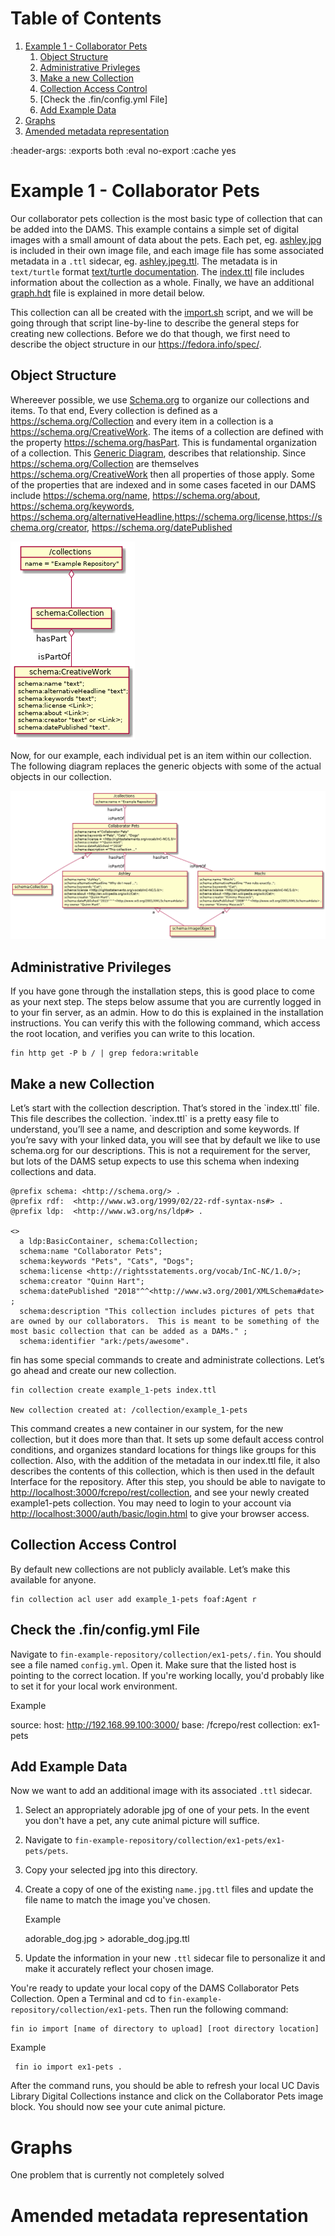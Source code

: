 
# Table of Contents

1.  [Example 1 - Collaborator Pets](#org09309de)
    1.  [Object Structure](#org2ad71b7)
    2.  [Administrative Privleges](#org09009e1)
    3.  [Make a new Collection](#org376d22c)
    4.  [Collection Access Control](#org15e1dc4)
    5.  [Check the .fin/config.yml File]
    5.  [Add Example Data](#orgadfd184)
2.  [Graphs](#orgfd006fc)
3.  [Amended metadata representation](#org642851f)

:header-args:    :exports both :eval no-export :cache yes


<a id="org09309de"></a>

# Example 1 - Collaborator Pets

Our collaborator pets collection is the most basic type of collection that can
be added into the DAMS. This example contains a simple set of digital images
with a small amount of data about the pets. Each pet, eg. [ashley.jpg](./ashley.jpg) is included
in their own image file, and each image file has some associated metadata in a
`.ttl` sidecar, eg. [ashley.jpeg.ttl](./ashley.jpeg.ttl). The metadata is in `text/turtle` format [text/turtle documentation](https://www.w3.org/TeamSubmission/turtle/).
The [index.ttl](./index.ttl) file includes information about the collection as a whole.
Finally, we have an additional [graph.hdt](./graph.hdt) file is explained in more detail below.

This collection can all be created with the [import.sh](./import.sh) script, and we will be
going through that script line-by-line to describe the general steps for
creating new collections.  Before we do that though, we first need to describe
the object structure in our <https://fedora.info/spec/>.


<a id="org2ad71b7"></a>

## Object Structure

Whereever possible, we use [Schema.org](https://schema.org/) to organize our collections and items.
To that end, Every collection is defined as a <https://schema.org/Collection> and every item in a
collection is a <https://schema.org/CreativeWork>. The items of a collection are defined
with the property <https://schema.org/hasPart>.  This is fundamental organization of a
collection. This [Generic Diagram](./docs/generic_diagram.png), describes that relationship.  Since
<https://schema.org/Collection> are themselves <https://schema.org/CreativeWork> then all properties of
those apply.  Some of the properties that are indexed and in some cases
faceted in our DAMS include <https://schema.org/name>, <https://schema.org/about>, <https://schema.org/keywords>,
<https://schema.org/alternativeHeadline>,<https://schema.org/license>,<https://schema.org/creator>,
<https://schema.org/datePublished>

![img](./docs/generic_diagram.png)

Now, for our example, each individual pet is an item within our collection.  The
following diagram replaces the generic objects with some of the actual objects
in our collection.

![img](./docs/diagram.png)


<a id="org09009e1"></a>

## Administrative Privileges

If you have gone through the installation steps, this is good place to come as
your next step.  The steps below assume that you are currently logged in to your
fin server, as an admin.  How to do this is explained in the installation
instructions.  You can verify this with the following command, which access the
root location, and verifies you can write to this location.

    fin http get -P b / | grep fedora:writable


<a id="org376d22c"></a>

## Make a new Collection

Let&rsquo;s start with the collection description.  That&rsquo;s stored in the \`index.ttl\`
file.  This file describes the collection. \`index.ttl\` is a pretty easy file to
understand, you&rsquo;ll see a name, and description and some keywords.  If you&rsquo;re
savy with your linked data, you will see that by default we like to use
schema.org for our descriptions.  This is not a requirement for the server, but
lots of the DAMS setup expects to use this schema when indexing collections and
data.

    @prefix schema: <http://schema.org/> .
    @prefix rdf:  <http://www.w3.org/1999/02/22-rdf-syntax-ns#> .
    @prefix ldp:  <http://www.w3.org/ns/ldp#> .

    <>
      a ldp:BasicContainer, schema:Collection;
      schema:name "Collaborator Pets";
      schema:keywords "Pets", "Cats", "Dogs";
      schema:license <http://rightsstatements.org/vocab/InC-NC/1.0/>;
      schema:creator "Quinn Hart";
      schema:datePublished "2018"^^<http://www.w3.org/2001/XMLSchema#date>  ;
      schema:description "This collection includes pictures of pets that are owned by our collaborators.  This is meant to be something of the most basic collection that can be added as a DAMs." ;
      schema:identifier "ark:/pets/awesome".

fin has some special commands to create and administrate collections.  Let&rsquo;s
go ahead and create our new collection.

    fin collection create example_1-pets index.ttl

    New collection created at: /collection/example_1-pets

This command creates a new container in our system, for the new collection, but
it does more than that. It sets up some default access control conditions, and
organizes standard locations for things like groups for this collection. Also,
with the addition of the metadata in our index.ttl file, it also describes the
contents of this collection, which is then used in the default Interface for the
repository. After this step, you should be able to navigate to
<http://localhost:3000/fcrepo/rest/collection>, and see your newly created
example1-pets collection. You may need to login to your account via
<http://localhost:3000/auth/basic/login.html> to give your browser access.


<a id="org15e1dc4"></a>

## Collection Access Control

By default new collections are not publicly available.  Let&rsquo;s make this
available for anyone.

    fin collection acl user add example_1-pets foaf:Agent r


<a id="orgadfd184"></a>

## Check the .fin/config.yml File

Navigate to `fin-example-repository/collection/ex1-pets/.fin`. You should see a file named `config.yml`. Open it. Make sure that the listed host is pointing to the correct location. If you're working locally, you'd probably like to set it for your local work environment.

Example
  
  source:
    host: http://192.168.99.100:3000/
    base: /fcrepo/rest
    collection: ex1-pets
  

## Add Example Data

Now we want to add an additional image with its associated `.ttl` sidecar.

  1. Select an appropriately adorable jpg of one of your pets. In the event you don't have a pet, any cute animal picture will suffice.
  2. Navigate to `fin-example-repository/collection/ex1-pets/ex1-pets/pets`.
  3. Copy your selected jpg into this directory.
  4. Create a copy of one of the existing `name.jpg.ttl` files and update the file name to match the image you've chosen.
      
      Example
      
        adorable_dog.jpg > adorable_dog.jpg.ttl
        
  5. Update the information in your new `.ttl` sidecar file to personalize it and make it accurately reflect your chosen image.
  
You're ready to update your local copy of the DAMS Collaborator Pets Collection.
Open a Terminal and cd to `fin-example-repository/collection/ex1-pets`. Then run the following command:
    
    fin io import [name of directory to upload] [root directory location]

   Example

     fin io import ex1-pets .
     
After the command runs, you should be able to refresh your local UC Davis Library Digital Collections instance and click on the Collaborator Pets image block.  You should now see your cute animal picture.


<a id="orgfd006fc"></a>

# Graphs

One problem that is currently not completely solved


<a id="org642851f"></a>

# Amended metadata representation
